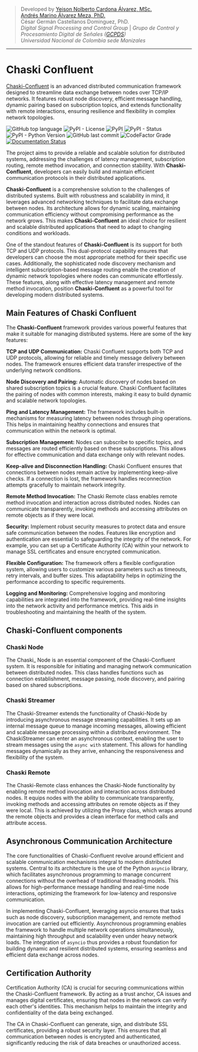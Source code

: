 > Developed by [Yeison Nolberto Cardona Álvarez, MSc.](https://github.com/yeisonCardona)  
[Andrés Marino Álvarez Meza, PhD.](https://github.com/amalvarezme)  
César Germán Castellanos Dominguez, PhD.  
> _Digital Signal Processing and Control Group_  | _Grupo de Control y Procesamiento Digital de Señales ([GCPDS](https://github.com/UN-GCPDS/))_  
> _Universidad Nacional de Colombia sede Manizales_  

----

# Chaski Confluent

[Chaski-Confluent](https://github.com/dunderlab/python-chaski) is an advanced distributed communication framework designed to
streamline data exchange between nodes over TCP/IP networks. It features robust
node discovery, efficient message handling, dynamic pairing based on subscription
topics, and extends functionality with remote interactions, ensuring resilience and
flexibility in complex network topologies.

![GitHub top language](https://img.shields.io/github/languages/top/dunderlab/python-chaski)
![PyPI - License](https://img.shields.io/pypi/l/chaski-confluent)
![PyPI](https://img.shields.io/pypi/v/chaski-confluent)
![PyPI - Status](https://img.shields.io/pypi/status/chaski-confluent)
![PyPI - Python Version](https://img.shields.io/pypi/pyversions/chaski-confluent)
![GitHub last commit](https://img.shields.io/github/last-commit/dunderlab/python-chaski)
![CodeFactor Grade](https://img.shields.io/codefactor/grade/github/dunderlab/python-chaski)
[![Documentation Status](https://readthedocs.org/projects/chaski-confluent/badge/?version=latest)](https://chaski-confluent.readthedocs.io/en/latest/?badge=latest)

The project aims to provide a reliable and scalable solution for distributed systems,
addressing the challenges of latency management, subscription routing, remote method
invocation, and connection stability. With **Chaski-Confluent**, developers can easily
build and maintain efficient communication protocols in their distributed applications.

**Chaski-Confluent** is a comprehensive solution to the challenges of distributed systems.
Built with robustness and scalability in mind, it leverages advanced networking
techniques to facilitate data exchange between nodes. Its architecture allows for
dynamic scaling, maintaining communication efficiency without compromising performance
as the network grows. This makes **Chaski-Confluent** an ideal choice for resilient and
scalable distributed applications that need to adapt to changing conditions and workloads.

One of the standout features of **Chaski-Confluent** is its support for both TCP and UDP
protocols. This dual-protocol capability ensures that developers can choose the most
appropriate method for their specific use cases. Additionally, the sophisticated node
discovery mechanism and intelligent subscription-based message routing enable the
creation of dynamic network topologies where nodes can communicate effortlessly.
These features, along with effective latency management and remote method invocation,
position **Chaski-Confluent** as a powerful tool for developing modern distributed systems.


## Main Features of Chaski Confluent

The **Chaski-Confluent** framework provides various powerful features that make it suitable for managing distributed systems. Here are some of the key features:

**TCP and UDP Communication:**
Chaski Confluent supports both TCP and UDP protocols, allowing for reliable and timely message delivery between nodes. The framework ensures efficient data transfer irrespective of the underlying network conditions.

**Node Discovery and Pairing:**
Automatic discovery of nodes based on shared subscription topics is a crucial feature. Chaski Confluent facilitates the pairing of nodes with common interests, making it easy to build dynamic and scalable network topologies.

**Ping and Latency Management:**
The framework includes built-in mechanisms for measuring latency between nodes through ping operations. This helps in maintaining healthy connections and ensures that communication within the network is optimal.

**Subscription Management:**
Nodes can subscribe to specific topics, and messages are routed efficiently based on these subscriptions. This allows for effective communication and data exchange only with relevant nodes.

**Keep-alive and Disconnection Handling:**
Chaski Confluent ensures that connections between nodes remain active by implementing keep-alive checks. If a connection is lost, the framework handles reconnection attempts gracefully to maintain network integrity.

**Remote Method Invocation:**
The Chaski Remote class enables remote method invocation and interaction across distributed nodes. Nodes can communicate transparently, invoking methods and accessing attributes on remote objects as if they were local.

**Security:**
Implement robust security measures to protect data and ensure safe communication between the nodes. Features like encryption and authentication are essential to safeguarding the integrity of the network. For example, you can set up a Certificate Authority (CA) within your network to manage SSL certificates and ensure encrypted communication.

**Flexible Configuration:**
The framework offers a flexible configuration system, allowing users to customize various parameters such as timeouts, retry intervals, and buffer sizes. This adaptability helps in optimizing the performance according to specific requirements.

**Logging and Monitoring:**
Comprehensive logging and monitoring capabilities are integrated into the framework, providing real-time insights into the network activity and performance metrics. This aids in troubleshooting and maintaining the health of the system.


## Chaski-Confluent components

### Chaski Node

The Chaski_ Node is an essential component of the Chaski-Confluent system. It is responsible for initiating and managing
network communication between distributed nodes. This class handles functions such as connection establishment,
message passing, node discovery, and pairing based on shared subscriptions.

### Chaski Streamer

The Chaski-Streamer extends the functionality of Chaski-Node by introducing asynchronous message streaming capabilities.
It sets up an internal message queue to manage incoming messages, allowing efficient and scalable message processing within a distributed environment.
The ChaskiStreamer can enter an asynchronous context, enabling the user to stream messages using the `async with` statement.
This allows for handling messages dynamically as they arrive, enhancing the responsiveness and flexibility of the system.

### Chaski Remote

The Chaski-Remote class enhances the Chaski-Node functionality by enabling remote method invocation and interaction
across distributed nodes. It equips nodes with the ability to communicate transparently, invoking methods and accessing
attributes on remote objects as if they were local. This is achieved by utilizing the Proxy class, which wraps around
the remote objects and provides a clean interface for method calls and attribute access.


## Asynchronous Communication Architecture

The core functionalities of Chaski-Confluent revolve around efficient and scalable
communication mechanisms integral to modern distributed systems. Central to its
architecture is the use of the Python `asyncio` library, which facilitates asynchronous
programming to manage concurrent connections without the overhead of traditional
threading models. This allows for high-performance message handling and real-time
node interactions, optimizing the framework for low-latency and responsive communication.

In implementing Chaski-Confluent, leveraging asyncio ensures that tasks such as
node discovery, subscription management, and remote method invocation are carried
out efficiently. Asynchronous programming enables the framework to handle multiple
network operations simultaneously, maintaining high throughput and scalability even
under heavy network loads. The integration of `asyncio` thus provides a robust
foundation for building dynamic and resilient distributed systems, ensuring seamless
and efficient data exchange across nodes.

## Certification Authority

Certification Authority (CA) is crucial for securing communications within the Chaski-Confluent framework.
By acting as a trust anchor, CA issues and manages digital certificates, ensuring that nodes in the network
can verify each other's identities. This mechanism helps to maintain the integrity and confidentiality of
the data being exchanged.

The CA in Chaski-Confluent can generate, sign, and distribute SSL certificates, providing a robust
security layer. This ensures that all communication between nodes is encrypted and authenticated,
significantly reducing the risk of data breaches or unauthorized access.

